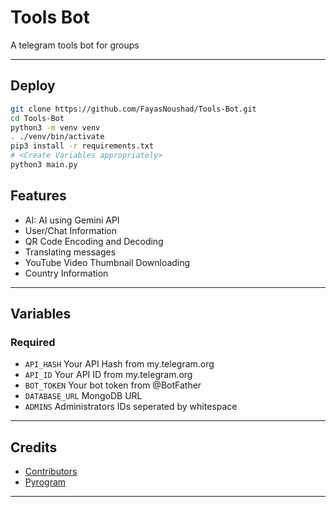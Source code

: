 # Tools Bot
A telegram tools bot for groups

---

## Deploy

```sh
git clone https://github.com/FayasNoushad/Tools-Bot.git
cd Tools-Bot
python3 -m venv venv
. ./venv/bin/activate
pip3 install -r requirements.txt
# <Create Variables appropriately>
python3 main.py
```

## Features

- AI: AI using Gemini API
- User/Chat Information
- QR Code Encoding and Decoding
- Translating messages
- YouTube Video Thumbnail Downloading
- Country Information

---

## Variables

### Required

- `API_HASH` Your API Hash from my.telegram.org
- `API_ID` Your API ID from my.telegram.org
- `BOT_TOKEN` Your bot token from @BotFather
- `DATABASE_URL` MongoDB URL
- `ADMINS` Administrators IDs seperated by whitespace

---

## Credits

- [Contributors](https://github.com/FayasNoushad/Gemini-Bot/graphs/contributors)
- [Pyrogram](https://github.com/pyrogram/pyrogram)

---

